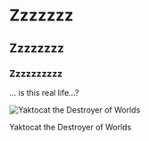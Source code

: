 # Zzzzzzz
## Zzzzzzzz
### Zzzzzzzzzz
... is this real life...?

![Yaktocat the Destroyer of Worlds](https://octodex.github.com/images/yaktocat.png)

Yaktocat the Destroyer of Worlds
